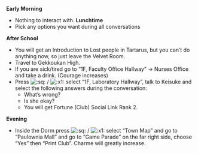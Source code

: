 **Early Morning**

- Nothing to interact with.
  **Lunchtime**
- Pick any options you want during all conversations

**After School**

- You will get an Introduction to Lost people in Tartarus, but you can’t do anything now, so just leave the Velvet Room.
- Travel to Gekkoukan High.
- If you are sick/tired go to “1F, Faculty Office Hallway” -> Nurses Office and take a drink. (Courage increases)
- Press ![:sq:](https://www.powerpyx.com/wp-includes/images/smilies/square.png) / ![:x1:](https://www.powerpyx.com/wp-includes/images/smilies/x1.png) select “1F, Laboratory Hallway”, talk to Keisuke and select the following answers during the conversation:
  - What’s wrong?
  - Is she okay?
  - You will get Fortune (Club) Social Link Rank 2.

**Evening**

- Inside the Dorm press ![:sq:](https://www.powerpyx.com/wp-includes/images/smilies/square.png) / ![:x1:](https://www.powerpyx.com/wp-includes/images/smilies/x1.png) select “Town Map” and go to “Paulownia Mall” and go to “Game Parade” on the far right side, choose “Yes” then “Print Club”. Charme will greatly increase.
